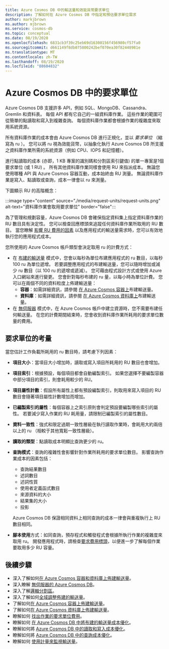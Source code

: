 ```yaml
---
title: Azure Cosmos DB 中的輸送量和效能貨幣要求單位
description: 了解如何在 Azure Cosmos DB 中指定和預估要求單位需求
author: markjbrown
ms.author: mjbrown
ms.service: cosmos-db
ms.topic: conceptual
ms.date: 08/19/2020
ms.openlocfilehash: 6831cb3f39c25eb69d16300156f456980cf57fa0
ms.sourcegitcommit: d661149f8db075800242bef070ea30f82448981e
ms.translationtype: MT
ms.contentlocale: zh-TW
ms.lasthandoff: 08/19/2020
ms.locfileid: "88604832"
---
```

# <a name="request-units-in-azure-cosmos-db"></a>Azure Cosmos DB 中的要求單位

Azure Cosmos DB 支援許多 API，例如 SQL、MongoDB、Cassandra、Gremlin 和資料表。 每個 API 都有它自己的一組資料庫作業。 這些作業的範圍可從簡單的點讀取和寫入到複雜查詢。 每個資料庫作業都會根據作業的複雜度來取用系統資源。

所有資料庫作業的成本會由 Azure Cosmos DB 進行正規化，並以 *要求單位* （縮寫為 ru ）。 您可以將 ru 視為效能貨幣，以抽象化執行 Azure Cosmos DB 所支援之資料庫作業所需的系統資源（例如 CPU、IOPS 和記憶體）。

進行點讀取的成本 (亦即，1 KB 專案的識別碼和分割區索引鍵值) 的單一專案是1個要求單位 (或 1 RU) 。 所有其他資料庫作業同樣會使用 RU 來指派成本。 無論您使用哪種 API 與 Azure Cosmos 容器互動，成本始終由 RU 測量。 無論資料庫作業是寫入、點讀取或查詢，成本一律會以 ru 來測量。

下圖顯示 RU 的高階概念：

:::image type="content" source="./media/request-units/request-units.png" alt-text="資料庫作業會取用要求單位" border="false":::

為了管理和規劃容量，Azure Cosmos DB 會確保指定資料集上指定資料庫作業的 RU 數目具有決定性。 您可以檢查回應標頭來追蹤任何資料庫作業所取用的 RU 數目。 當您瞭解 [影響 RU 費用的因素](request-units.md#request-unit-considerations) 以及應用程式的輸送量需求時，您可以有效地執行您的應用程式成本。

您所使用的 Azure Cosmos 帳戶類型會決定取用 ru 的計費方式：

- 在 [布建的輸送量](set-throughput.md) 模式中，您會以每秒為單位布建應用程式的 ru 數目，以每秒 100 ru 為單位遞增。 若要調整應用程式的布建輸送量，您可以隨時增加或減少 ru 數目（以 100 ru 的遞增或遞減）。 您可藉由程式設計方式或使用 Azure 入口網站來進行變更。 您會針對每秒布建的 ru 量，以每小時為單位計費。 您可以在兩個不同的資料粒度上佈建輸送量：
  - **容器**：如需詳細資訊，請參閱 [在 Azure Cosmos 容器上](how-to-provision-container-throughput.md)布建輸送量。
  - **資料庫**：如需詳細資訊，請參閱 [在 Azure Cosmos 資料庫上](how-to-provision-database-throughput.md)布建輸送量。
- 在 [無伺服器](serverless.md) 模式中，在 Azure Cosmos 帳戶中建立資源時，您不需要布建任何輸送量。 在您的計費期間結束時，您會收到資料庫作業所耗用的要求單位數量的費用。

## <a name="request-unit-considerations"></a>要求單位的考量

當您估計工作負載所耗用的 ru 數目時，請考慮下列因素：

* **項目大小**：當項目大小增加時，讀取或寫入項目所耗用的 RU 數目也會增加。

* **項目索引**：根據預設，每個項目都會自動編製索引。 如果您選擇不要編製容器中部分項目的索引，則會耗用較少的 RU。

* **項目屬性計數**：假設所有屬性上都有預設編製索引，則取用來寫入項目的 RU 數目會隨著項目屬性計數增加而增加。

* **已編製索引的屬性**：每個容器上之索引原則會判定預設要編製哪些索引的屬性。 若要減少寫入作業的 RU 耗用量，請限制已編製索引的屬性數目。

* **資料一致性**：強式和限定過期一致性層級在執行讀取作業時，會耗用大約兩倍以上的 ru （相較于其他寬鬆一致性層級）。

* **讀取的類型**：點讀取成本明顯比查詢更少的 ru。

* **查詢模式**：查詢的複雜性會影響針對作業所耗用的要求單位數目。 影響查詢作業成本的因素包括： 
    
    - 查詢結果數目
    - 述詞數目
    - 述詞性質
    - 使用者定義函式數目
    - 來源資料的大小
    - 結果集的大小
    - 投影

  Azure Cosmos DB 保證相同資料上相同查詢的成本一律會與重複執行上 RU 數目相同。

* **腳本使用**方式：如同查詢，預存程式和觸發程式會根據所執行作業的複雜度來取用 ru。 開發應用程式時，請檢查[要求費用標頭](optimize-cost-queries.md#evaluate-request-unit-charge-for-a-query)，以便進一步了解每個作業要取用多少 RU 容量。

## <a name="next-steps"></a>後續步驟

* 深入了解如何[在 Azure Cosmos 容器和資料庫上佈建輸送量](set-throughput.md)。
* 深入瞭解 [無伺服器的 Azure Cosmos DB](serverless.md)。
* 深入了解[邏輯分割區](partition-data.md)。
* 深入了解如何[全域調整佈建的輸送量](scaling-throughput.md)。
* 了解如何[在 Azure Cosmos 容器上佈建輸送量](how-to-provision-container-throughput.md)。
* 了解如何[在 Azure Cosmos 資料庫上佈建輸送量](how-to-provision-database-throughput.md)。
* 瞭解如何 [找出作業的要求單位費用](find-request-unit-charge.md)。
* 瞭解如何 [在 Azure Cosmos DB 中將布建的輸送量成本優化](optimize-cost-throughput.md)。
* 瞭解如何將 [Azure Cosmos DB 中的讀取和寫入成本優化](optimize-cost-reads-writes.md)。
* 瞭解如何將 [Azure Cosmos DB 中的查詢成本優化](optimize-cost-queries.md)。
* 瞭解如何 [使用計量來監視輸送量](use-metrics.md)。
